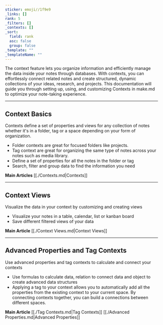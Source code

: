 ```yaml
---
sticker: emoji//1f9e9
_links: []
rank: 5
_filters: []
_contexts: []
_sort:
  field: rank
  asc: false
  group: false
_template: ""
_templateName: ""
---
```

The context feature lets you organize information and efficiently manage the data inside your notes through databases. With contexts, you can effortlessly connect related notes and create structured, dynamic collections of your ideas, research, and projects. This documentation will guide you through setting up, using, and customizing Contexts in make.md to optimize your note-taking experience.

---

## Context Basics

Contexts define a set of properties and views for any collection of notes whether it's in a folder, tag or a space depending on your form of organization. 
- Folder contexts are great for focused folders like projects. 
- Tag context are great for organizing the same type of notes across your notes such as media library. 
- Define a set of properties for all the notes in the folder or tag
- Search, filter and group data to find the information you need

**Main Articles**
[[./Contexts.md|Contexts]]

---

## Context Views

Visualize the data in your context by customizing and creating views
- Visualize your notes in a table, calendar, list or kanban board
- Save different filtered views of your data

**Main Article** 
[[./Context Views.md|Context Views]]

---

## Advanced Properties and Tag Contexts

Use advanced properties and tag contexts to calculate and connect your contexts
- Use formulas to calculate data, relation to connect data and object to create advanced data structures
- Applying a tag to your context allows you to automatically add all the properties from the existing context to your current space. By connecting contexts together, you can build a connections between different spaces.

**Main Article**
[[./Tag Contexts.md|Tag Contexts]]
[[./Advanced Properties.md|Advanced Properties]]

